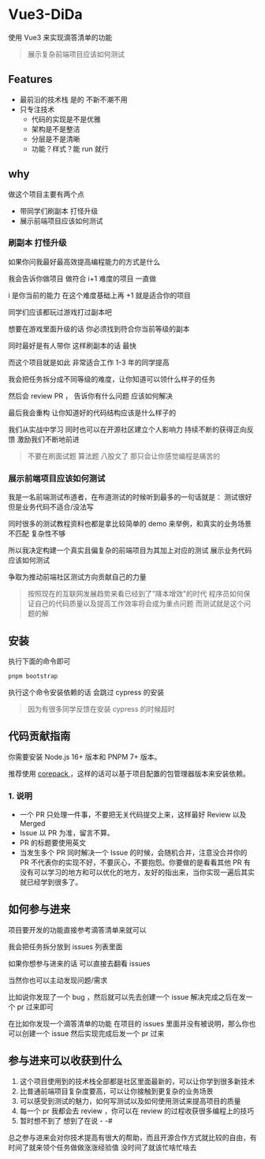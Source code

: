 # Vue3-DiDa

使用 Vue3 来实现滴答清单的功能

> 展示复杂前端项目应该如何测试

## Features
- 最前沿的技术栈 是的 不新不潮不用
- 只专注技术
  - 代码的实现是不是优雅 
  - 架构是不是整洁
  - 分层是不是清晰 
  - 功能？样式？能 run 就行

## why

做这个项目主要有两个点
- 带同学们刷副本 打怪升级
- 展示前端项目应该如何测试

### 刷副本 打怪升级
如果你问我最好最高效提高编程能力的方式是什么

我会告诉你做项目 做符合 i+1 难度的项目 一直做

i 是你当前的能力 在这个难度基础上再 +1 就是适合你的项目

同学们应该都玩过游戏打过副本吧

想要在游戏里面升级的话 你必须找到符合你当前等级的副本

同时最好是有人带你  这样刷副本的话 最快

而这个项目就是如此 非常适合工作 1-3 年的同学提高

我会把任务拆分成不同等级的难度，让你知道可以领什么样子的任务

然后会 review PR ， 告诉你有什么问题 应该如何解决

最后我会重构 让你知道好的代码结构应该是什么样子的

我们从实战中学习 同时也可以在开源社区建立个人影响力 持续不断的获得正向反馈 激励我们不断地前进 

> 不要在刷面试题 算法题 八股文了 那只会让你感觉编程是痛苦的

### 展示前端项目应该如何测试

我是一名前端测试布道者，在布道测试的时候听到最多的一句话就是： 测试很好 但是业务代码不适合/没法写

同时很多的测试教程资料也都是拿比较简单的 demo 来举例，和真实的业务场景不匹配 复杂性不够

所以我决定构建一个真实且偏复杂的前端项目为其加上对应的测试 展示业务代码应该如何测试

争取为推动前端社区测试方向贡献自己的力量

> 按照现在的互联网发展趋势来看已经到了"降本增效"的时代
程序员如何保证自己的代码质量以及提高工作效率将会成为重点问题
而测试就是这个问题的解


## 安装

执行下面的命令即可

```bash
pnpm bootstrap
```

执行这个命令安装依赖的话 会跳过 cypress 的安装
> 因为有很多同学反馈在安装 cypress 的时候超时

## 代码贡献指南

你需要安装 Node.js 16+ 版本和 PNPM 7+ 版本。

推荐使用 [ corepack ](https://nodejs.org/api/corepack.html) ，这样的话可以基于项目配置的包管理器版本来安装依赖。

### 1. 说明

- 一个 PR 只处理一件事，不要把无关代码提交上来，这样最好 Review 以及 Merged
- Issue 以 PR 为准，留言不算。
- PR 的标题要使用英文
- 当发生多个 PR 同时解决一个 Issue 的时候，会随机合并，注意没合并你的 PR 不代表你的实现不好，不要灰心，不要抱怨。你要做的是看看其他 PR 有没有可以学习的地方和可以优化的地方，友好的指出来，当你实现一遍后其实就已经学到很多了。

## 如何参与进来

项目要开发的功能直接参考滴答清单来就可以

我会把任务拆分放到 issues 列表里面

如果你想参与进来的话 可以直接去翻看 issues

当然你也可以主动发现问题/需求

比如说你发现了一个 bug ，然后就可以先去创建一个 issue 解决完成之后在发一个 pr 过来即可

在比如你发现一个滴答清单的功能 在项目的 issues 里面并没有被说明，那么你也可以创建一个 issue 然后实现完成后发一个 pr 过来

## 参与进来可以收获到什么

1. 这个项目使用到的技术栈全部都是社区里面最新的，可以让你学到很多新技术
2. 比普通前端项目复杂度要高，可以让你接触到更复杂的业务场景
3. 可以感受到测试的魅力，如何写测试以及如何使用测试来提高项目的质量
4. 每一个 pr 我都会去 review ，你可以在 review 的过程收获很多编程上的技巧
5. 暂时想不到了  想到了在说 - -#  

总之参与进来会对你技术提高有很大的帮助，而且开源合作方式就比较的自由，有时间了就来领个任务做做涨涨经验值 没时间了就该忙啥忙啥去
